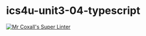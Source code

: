 # ics4u-unit3-04-typescript
[![Mr Coxall's Super Linter](https://github.com/Yiyun-Qin/ics4u-unit3-04-typescript/workflows/Mr%20Coxall's%20Super%20Linter/badge.svg)](https://github.com/Yiyun-Qin/ics4u-unit3-04-typescript/actions/)
